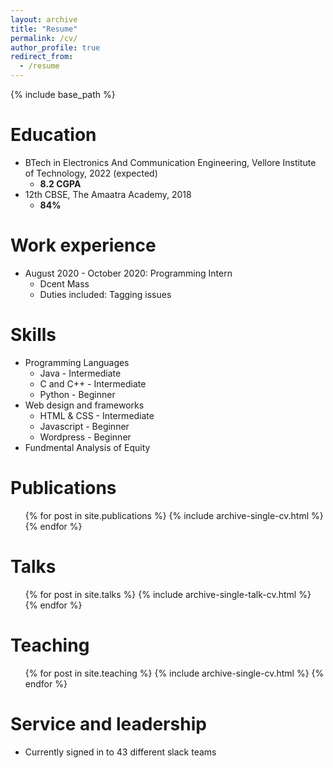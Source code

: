 ```yaml
---
layout: archive
title: "Resume"
permalink: /cv/
author_profile: true
redirect_from:
  - /resume
---
```


{% include base_path %}

Education
======
* BTech in Electronics And Communication Engineering, Vellore Institute of Technology, 2022 (expected)
  * **8.2 CGPA**
* 12th CBSE, The Amaatra Academy, 2018
  * **84%**

Work experience
======
* August 2020 - October 2020: Programming Intern
  * Dcent Mass
  * Duties included: Tagging issues

  
Skills
======
* Programming Languages
  * Java - Intermediate
  * C and C++ - Intermediate
  * Python - Beginner
* Web design and frameworks
  * HTML & CSS - Intermediate
  * Javascript - Beginner
  * Wordpress - Beginner
* Fundmental Analysis of Equity

Publications
======
  <ul>{% for post in site.publications %}
    {% include archive-single-cv.html %}
  {% endfor %}</ul>
  
Talks
======
  <ul>{% for post in site.talks %}
    {% include archive-single-talk-cv.html %}
  {% endfor %}</ul>
  
Teaching
======
  <ul>{% for post in site.teaching %}
    {% include archive-single-cv.html %}
  {% endfor %}</ul>
  
Service and leadership
======
* Currently signed in to 43 different slack teams
